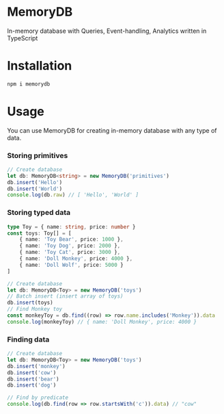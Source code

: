 # MemoryDB
In-memory database with Queries, Event-handling, Analytics written in TypeScript

# Installation
```bash
npm i memorydb
```

# Usage
You can use MemoryDB for creating in-memory database with any type of data.

### Storing primitives
```typescript
// Create database
let db: MemoryDB<string> = new MemoryDB('primitives')
db.insert('Hello')
db.insert('World')
console.log(db.raw) // [ 'Hello', 'World' ]
```

### Storing typed data
```typescript
type Toy = { name: string, price: number }
const toys: Toy[] = [
	{ name: 'Toy Bear', price: 1000 },
	{ name: 'Toy Dog', price: 2000 },
	{ name: 'Toy Cat', price: 3000 },
	{ name: 'Doll Monkey', price: 4000 },
	{ name: 'Doll Wolf', price: 5000 }
]

// Create database
let db: MemoryDB<Toy> = new MemoryDB('toys')
// Batch insert (insert array of toys)
db.insert(toys)
// Find Monkey toy
const monkeyToy = db.find((row) => row.name.includes('Monkey')).data
console.log(monkeyToy) // { name: 'Doll Monkey', price: 4000 }
```

### Finding data
```typescript
// Create database
let db: MemoryDB<Toy> = new MemoryDB('toys')
db.insert('monkey')
db.insert('cow')
db.insert('bear')
db.insert('dog')

// Find by predicate
console.log(db.find(row => row.startsWith('c')).data) // "cow"
```